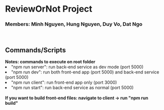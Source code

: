 <h1>ReviewOrNot Project</h1>
<h3>Members: Minh Nguyen, Hung Nguyen, Duy Vo, Dat Ngo</h3>
<br/>
<h2>Commands/Scripts</h2>
<b>Notes: commands to execute on root folder</b>
<li>"npm run server": run back-end service as dev mode (port 5000)</li>
<li>"npm run dev": run both front-end app (port 5000) and back-end service (port 5000)</li>
<li>"npm run client": run front-end app only (port 3000)</li>
<li>"npm run start": run back-end service as normal (port 5000)</li>
<br/>
<b>If you want to build front-end files: navigate to client -> run "npm run build"</b>